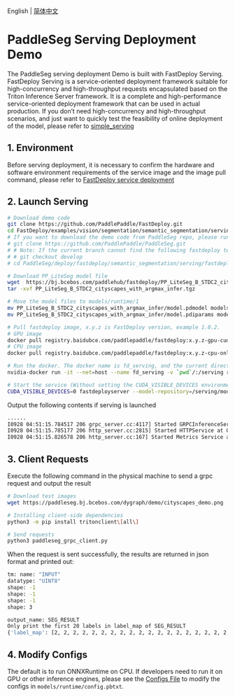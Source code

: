 English | [简体中文](README_CN.md)
# PaddleSeg Serving Deployment Demo

The PaddleSeg serving deployment Demo is built with FastDeploy Serving. FastDeploy Serving is a service-oriented deployment framework suitable for high-concurrency and high-throughput requests encapsulated based on the Triton Inference Server framework. It is a complete and high-performance service-oriented deployment framework that can be used in actual production. If you don’t need high-concurrency and high-throughput scenarios, and just want to quickly test the feasibility of online deployment of the model, please refer to [simple_serving](../simple_serving/)

## 1. Environment

Before serving deployment, it is necessary to confirm the hardware and software environment requirements of the service image and the image pull command, please refer to [FastDeploy service deployment](https://github.com/PaddlePaddle/FastDeploy/blob/develop/serving/README.md)

## 2. Launch Serving

```bash
# Download demo code
git clone https://github.com/PaddlePaddle/FastDeploy.git
cd FastDeploy/examples/vision/segmentation/semantic_segmentation/serving/fastdeploy_serving
# If you want to download the demo code from PaddleSeg repo, please run
# git clone https://github.com/PaddlePaddle/PaddleSeg.git
# # Note: If the current branch cannot find the following fastdeploy test code, switch to the develop branch
# # git checkout develop
# cd PaddleSeg/deploy/fastdeploy/semantic_segmentation/serving/fastdeploy_serving

# Download PP_LiteSeg model file
wget  https://bj.bcebos.com/paddlehub/fastdeploy/PP_LiteSeg_B_STDC2_cityscapes_with_argmax_infer.tgz
tar -xvf PP_LiteSeg_B_STDC2_cityscapes_with_argmax_infer.tgz

# Move the model files to models/runtime/1
mv PP_LiteSeg_B_STDC2_cityscapes_with_argmax_infer/model.pdmodel models/runtime/1/
mv PP_LiteSeg_B_STDC2_cityscapes_with_argmax_infer/model.pdiparams models/runtime/1/

# Pull fastdeploy image, x.y.z is FastDeploy version, example 1.0.2.
# GPU image
docker pull registry.baidubce.com/paddlepaddle/fastdeploy:x.y.z-gpu-cuda11.4-trt8.4-21.10
# CPU image
docker pull registry.baidubce.com/paddlepaddle/fastdeploy:x.y.z-cpu-only-21.10

# Run the docker. The docker name is fd_serving, and the current directory is mounted as the docker's /serving directory
nvidia-docker run -it --net=host --name fd_serving -v `pwd`/:/serving registry.baidubce.com/paddlepaddle/fastdeploy:x.y.z-gpu-cuda11.4-trt8.4-21.10 bash

# Start the service (Without setting the CUDA_VISIBLE_DEVICES environment variable, it will have scheduling privileges for all GPU cards)
CUDA_VISIBLE_DEVICES=0 fastdeployserver --model-repository=/serving/models --backend-config=python,shm-default-byte-size=10485760
```

Output the following contents if serving is launched

```bash
......
I0928 04:51:15.784517 206 grpc_server.cc:4117] Started GRPCInferenceService at 0.0.0.0:8001
I0928 04:51:15.785177 206 http_server.cc:2815] Started HTTPService at 0.0.0.0:8000
I0928 04:51:15.826578 206 http_server.cc:167] Started Metrics Service at 0.0.0.0:8002
```

## 3. Client Requests

Execute the following command in the physical machine to send a grpc request and output the result

```bash
# Download test images
wget https://paddleseg.bj.bcebos.com/dygraph/demo/cityscapes_demo.png

# Installing client-side dependencies
python3 -m pip install tritonclient\[all\]

# Send requests
python3 paddleseg_grpc_client.py
```

When the request is sent successfully, the results are returned in json format and printed out:

```bash
tm: name: "INPUT"
datatype: "UINT8"
shape: -1
shape: -1
shape: -1
shape: 3

output_name: SEG_RESULT
Only print the first 20 labels in label_map of SEG_RESULT
{'label_map': [2, 2, 2, 2, 2, 2, 2, 2, 2, 2, 2, 2, 2, 2, 2, 2, 2, 2, 2, 2], 'score_map': [], 'shape': [1024, 2048], 'contain_score_map': False}
```

## 4. Modify Configs

The default is to run ONNXRuntime on CPU. If developers need to run it on GPU or other inference engines, please see the  [Configs File](https://github.com/PaddlePaddle/FastDeploy/blob/develop/serving/docs/zh_CN/model_configuration.md) to modify the configs in `models/runtime/config.pbtxt`.
